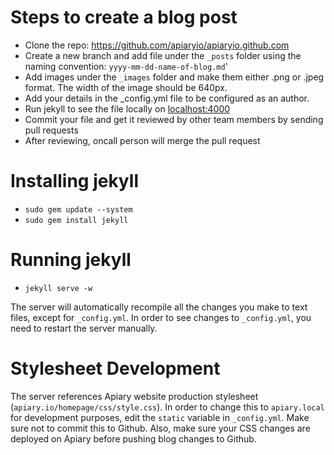 
# Steps to create a blog post

 - Clone the repo: https://github.com/apiaryio/apiaryio.github.com
 - Create a new branch and add file under the `_posts` folder using the naming convention: `yyyy-mm-dd-name-of-blog.md`'
 - Add images under the `_images` folder and make them either .png or .jpeg format. The width of the image should be 640px.
 - Add your details in the _config.yml file to be configured as an author.
 - Run jekyll to see the file locally on [localhost:4000](http://localhost:4000)
 - Commit your file and get it reviewed by other team members by sending pull requests
 - After reviewing, oncall person will merge the pull request


# Installing jekyll


- `sudo gem update --system`
- `sudo gem install jekyll`

# Running jekyll

- `jekyll serve -w`

The server will automatically recompile all the changes you make to text files, except for `_config.yml`. In order to see changes to `_config.yml`, you need to restart the server manually.

# Stylesheet Development

The server references Apiary website production stylesheet (`apiary.io/homepage/css/style.css`). In order to change this to `apiary.local` for development purposes, edit the `static` variable in `_config.yml`. Make sure not to commit this to Github. Also, make sure your CSS changes are deployed on Apiary before pushing blog changes to Github.